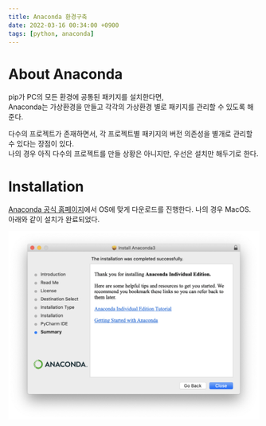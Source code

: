 ```yaml
---
title: Anaconda 환경구축
date: 2022-03-16 00:34:00 +0900
tags: [python, anaconda]
---
```


# About Anaconda

pip가 PC의 모든 환경에 공통된 패키지를 설치한다면,    
Anaconda는 가상환경을 만들고 각각의 가상환경 별로 패키지를 관리할 수 있도록 해준다.    

다수의 프로젝트가 존재하면서, 각 프로젝트별 패키지의 버전 의존성을 별개로 관리할 수 있다는 장점이 있다.   
나의 경우 아직 다수의 프로젝트를 만들 상황은 아니지만, 우선은 설치만 해두기로 한다.

# Installation

[Anaconda 공식 홈페이지](https://www.anaconda.com/products/individual)에서 OS에 맞게 다운로드를 진행한다. 나의 경우 MacOS.   
아래와 같이 설치가 완료되었다.

![image-20220316000904422](/assets/img/image-20220316000904422.png)

